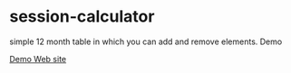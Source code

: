 # session-calculator
simple 12 month table in which you can add and remove elements.
Demo 
<html>
<a  href = "hoc-bushes.surge.sh">Demo Web site</a>
</html>
